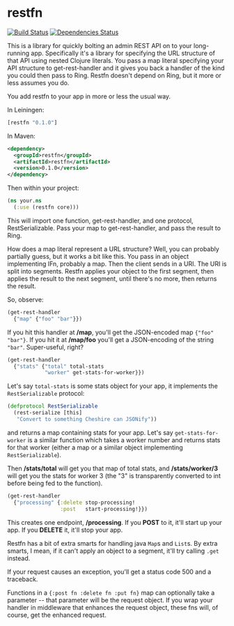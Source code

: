 restfn
======

[![Build Status](https://travis-ci.org/MichaelBlume/restfn.png?branch=master)](https://travis-ci.org/MichaelBlume/restfn)
[![Dependencies Status](http://jarkeeper.com/MichaelBlume/restfn/status.png)](http://jarkeeper.com/MichaelBlume/restfn)

This is a library for quickly bolting an admin REST API on to your long-running
app. Specifically it's a library for specifying the URL structure of that API
using nested Clojure literals. You pass a map literal specifying your API
structure to get-rest-handler and it gives you back a handler of the kind you
could then pass to Ring. Restfn doesn't depend on Ring, but it more or less
assumes you do.

You add restfn to your app in more or less the usual way.

In Leiningen:

```clj
[restfn "0.1.0"]
```

In Maven:

```xml
<dependency>
  <groupId>restfn</groupId>
  <artifactId>restfn</artifactId>
  <version>0.1.0</version>
</dependency>
```

Then within your project:

```clj
(ns your.ns
  (:use (restfn core)))
```

This will import one function, get-rest-handler, and one protocol,
RestSerializable. Pass your map to get-rest-handler, and pass the result to
Ring.

How does a map literal represent a URL structure? Well, you can probably
partially guess, but it works a bit like this. You pass in an object
implementing IFn, probably a map. Then the client sends in a URI. The URI is
split into segments. Restfn applies your object to the first segment, then
applies the result to the next segment, until there's no more, then returns the
result.

So, observe:

```clj
(get-rest-handler
  {"map" {"foo" "bar"}})
```

If you hit this handler at **/map**, you'll get the JSON-encoded map
```{"foo" "bar"}```.  If you hit it at **/map/foo** you'll get a JSON-encoding
of the string ```"bar"```.  Super-useful, right?

```clj
(get-rest-handler
  {"stats" {"total" total-stats
            "worker" get-stats-for-worker}})
```

Let's say ```total-stats``` is some stats object for your app, it implements the
```RestSerializable``` protocol:

```clj
(defprotocol RestSerializable
  (rest-serialize [this]
   "Convert to something Cheshire can JSONify"))
```

and returns a map containing stats for your app. Let's say
```get-stats-for-worker``` is a similar function which takes a worker number
and returns stats for that worker (either a map or a similar object
implementing ```RestSerializable```).

Then **/stats/total** will get you that map of total stats, and
**/stats/worker/3** will get you the stats for worker 3 (the "3" is
transparently converted to int before being fed to the function).

```clj
(get-rest-handler
  {"processing" {:delete stop-processing!
                 :post   start-processing!}})
```

This creates one endpoint, **/processing**. If you **POST** to it, it'll start
up your app. If you **DELETE** it, it'll stop your app.

Restfn has a bit of extra smarts for handling java ```Map```s and ```List```s.
By extra smarts, I mean, if it can't apply an object to a segment, it'll try
calling ```.get``` instead.

If your request causes an exception, you'll get a status code 500 and a
traceback.

Functions in a ```{:post fn :delete fn :put fn}``` map can optionally take a
parameter -- that parameter will be the request object. If you wrap your
handler in middleware that enhances the request object, these fns will, of
course, get the enhanced request.
